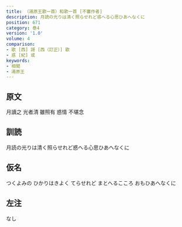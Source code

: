 ```yaml
---
title: （湯原王歌一首）和歌一首 [不審作者]
description: 月読の光りは清く照らせれど惑へる心思ひあへなくに
position: 671
category: 巻4
version: '1.0'
volume: 4
comparison:
- 歌 [西] 謌 [西（訂正）] 歌
- 惑 [紀] 或
keywords:
- 相聞
- 湯原王
---
```


## 原文

月讀之 光者清 雖照有 惑情 不堪念

## 訓読

月読の光りは清く照らせれど惑へる心思ひあへなくに

## 仮名

つくよみの ひかりはきよく てらせれど まとへるこころ おもひあへなくに

## 左注

なし
